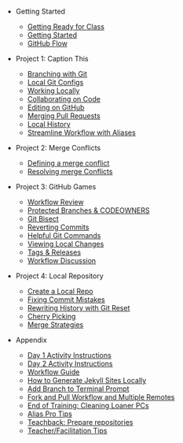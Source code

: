 * Getting Started
  * [Getting Ready for Class](01_getting_ready_for_class.md)
  * [Getting Started](02_getting_started.md)
  * [GitHub Flow](03_github_flow.md)

* Project 1: Caption This
  * [Branching with Git](04_branching_with_git.md)
  * [Local Git Configs](05_local_git_configs.md)
  * [Working Locally](06_working_locally.md)
  * [Collaborating on Code](07_collaborating_on_code.md)
  * [Editing on GitHub](08_edit_on_github.md)
  * [Merging Pull Requests](09_merging_pull_requests.md)
  * [Local History](10_local_history.md)
  * [Streamline Workflow with Aliases](11_streamline_workflow_with_aliases.md)

* Project 2: Merge Conflicts
  * [Defining a merge conflict](12a_what_is_a_merge_conflict.md)
  * [Resolving merge Conflicts](12b_resolving_merge_conflicts.md)

* Project 3: GitHub Games
  * [Workflow Review](13_workflow_review_project_github_games.md)
  * [Protected Branches & CODEOWNERS](17_protected_branches.md)
  * [Git Bisect](14_git_bisect.md)
  * [Reverting Commits](15_reverting_commits.md)
  * [Helpful Git Commands](16_helpful_git_commands.md)
  * [Viewing Local Changes](17_view_local_changes.md)
  * [Tags & Releases](17_tags_and_releases.md)
  * [Workflow Discussion](17_workflow_discussion.md)

* Project 4: Local Repository
  * [Create a Local Repo](18_create_local_repo.md)
  * [Fixing Commit Mistakes](19_fixing_commit_mistakes.md)
  * [Rewriting History with Git Reset](20_rewriting_history_git_reset.md)
  * [Cherry Picking](21_git_cherry_pick.md)
  * [Merge Strategies](22_merge_strategies_rebase.md)

* Appendix
  * [Day 1 Activity Instructions](app_Day_1_activities.md)
  * [Day 2 Activity Instructions](app_day2_mergeconflict.md)
  * [Workflow Guide](App_a_workflow_guide.md)
  * [How to Generate Jekyll Sites Locally](app_how_to_generate_locally.md)
  * [Add Branch to Terminal Prompt](app_git_branch_in_terminal.md)
  * [Fork and Pull Workflow and Multiple Remotes](app_fork_workflow.md)
  * [End of Training: Cleaning Loaner PCs](App_clean_loaner_pc.md)
  * [Alias Pro Tips](app_aliases.md)
  * [Teachback: Prepare repositories](app_teachback_repo_prep.md)
  * [Teacher/Facilitation Tips](app_facilitation_tips.md)
